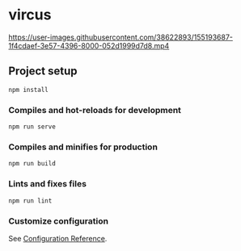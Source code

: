 # vircus

https://user-images.githubusercontent.com/38622893/155193687-1f4cdaef-3e57-4396-8000-052d1999d7d8.mp4

## Project setup
```
npm install
```

### Compiles and hot-reloads for development
```
npm run serve
```

### Compiles and minifies for production
```
npm run build
```

### Lints and fixes files
```
npm run lint
```

### Customize configuration
See [Configuration Reference](https://cli.vuejs.org/config/).
